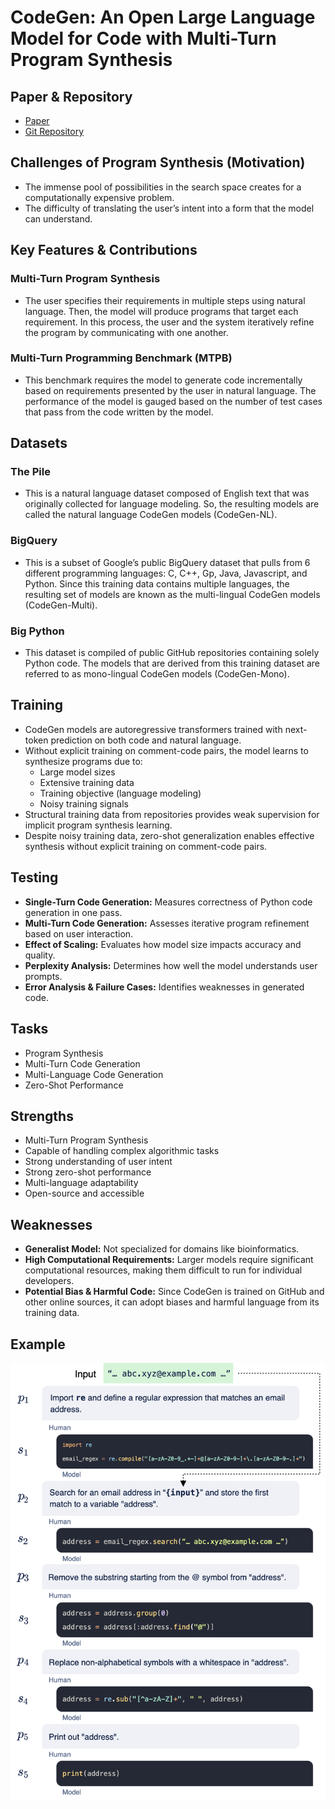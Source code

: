 # CodeGen: An Open Large Language Model for Code with Multi-Turn Program Synthesis

## Paper & Repository
- [Paper](https://arxiv.org/pdf/2203.13474)
- [Git Repository](https://github.com/salesforce/CodeGen)

## Challenges of Program Synthesis (Motivation)
- The immense pool of possibilities in the search space creates for a computationally expensive problem.
- The difficulty of translating the user’s intent into a form that the model can understand.

## Key Features & Contributions
### Multi-Turn Program Synthesis
- The user specifies their requirements in multiple steps using natural language. Then, the model will produce programs that target each requirement. In this process, the user and the system iteratively refine the program by communicating with one another. 

### Multi-Turn Programming Benchmark (MTPB)
- This benchmark requires the model to generate code incrementally based on requirements presented by the user in natural language. The performance of the model is gauged based on the number of test cases that pass from the code written by the model.

## Datasets
### The Pile
- This is a natural language dataset composed of English text that was originally collected for language modeling. So, the resulting models are called the natural language CodeGen models (CodeGen-NL).

### BigQuery
- This is a subset of Google’s public BigQuery dataset that pulls from 6 different programming languages: C, C++, Gp, Java, Javascript, and Python. Since this training data contains multiple languages, the resulting set of models are known as the multi-lingual CodeGen models (CodeGen-Multi). 

### Big Python
- This dataset is compiled of public GitHub repositories containing solely Python code. The models that are derived from this training dataset are referred to as mono-lingual CodeGen models (CodeGen-Mono).

## Training
- CodeGen models are autoregressive transformers trained with next-token prediction on both code and natural language.
- Without explicit training on comment-code pairs, the model learns to synthesize programs due to:
  - Large model sizes
  - Extensive training data
  - Training objective (language modeling)
  - Noisy training signals
- Structural training data from repositories provides weak supervision for implicit program synthesis learning.
- Despite noisy training data, zero-shot generalization enables effective synthesis without explicit training on comment-code pairs.

## Testing
- **Single-Turn Code Generation:** Measures correctness of Python code generation in one pass.
- **Multi-Turn Code Generation:** Assesses iterative program refinement based on user interaction.
- **Effect of Scaling:** Evaluates how model size impacts accuracy and quality.
- **Perplexity Analysis:** Determines how well the model understands user prompts.
- **Error Analysis & Failure Cases:** Identifies weaknesses in generated code.

## Tasks
- Program Synthesis
- Multi-Turn Code Generation
- Multi-Language Code Generation
- Zero-Shot Performance

## Strengths
- Multi-Turn Program Synthesis
- Capable of handling complex algorithmic tasks
- Strong understanding of user intent
- Strong zero-shot performance
- Multi-language adaptability
- Open-source and accessible

## Weaknesses
- **Generalist Model:** Not specialized for domains like bioinformatics.
- **High Computational Requirements:** Larger models require significant computational resources, making them difficult to run for individual developers.
- **Potential Bias & Harmful Code:** Since CodeGen is trained on GitHub and other online sources, it can adopt biases and harmful language from its training data.

## Example

![Alt text](example.png)
